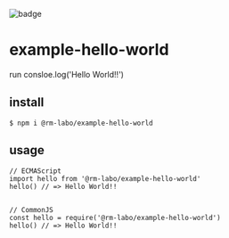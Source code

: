 ![badge](https://img.shields.io/badge/hello-world-blue.svg)

# example-hello-world

run consloe.log('Hello World!!')

## install

```
$ npm i @rm-labo/example-hello-world
```

## usage

```
// ECMAScript
import hello from '@rm-labo/example-hello-world'
hello() // => Hello World!!


// CommonJS
const hello = require('@rm-labo/example-hello-world')
hello() // => Hello World!!

```